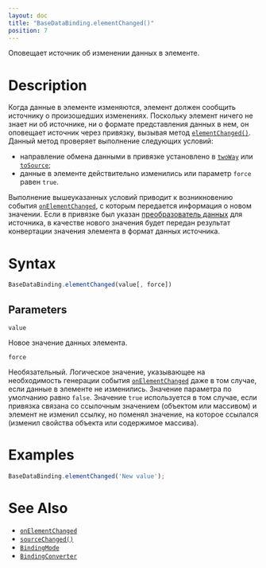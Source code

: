 ```yaml
---
layout: doc
title: "BaseDataBinding.elementChanged()"
position: 7
---
```


Оповещает источник об изменении данных в элементе.

# Description

Когда данные в элементе изменяются, элемент должен сообщить источнику о произошедших изменениях.
Поскольку элемент ничего не знает ни об источнике, ни о формате представления данных в нем, он оповещает
источник через привязку, вызывая метод [`elementChanged()`](../BaseDataBinding.elementChanged). Данный
метод проверяет выполнение следующих условий:

* направление обмена данными в привязке установлено в [`twoWay`](../BindingMode/) или [`toSource`](../BindingMode/);
* данные в элементе действительно изменились или параметр `force` равен `true`.

Выполнение вышеуказанных условий приводит к возникновению события [`onElementChanged`](../BaseDataBinding.onElementChanged),
с которым передается информация о новом значении. Если в привязке был указан [преобразователь данных](../BindingConverter)
для источника, в качестве нового значения будет передан результат конвертации значения элемента в формат данных источника.

# Syntax

```js
BaseDataBinding.elementChanged(value[, force])
```

## Parameters

`value`

Новое значение данных элемента.

`force`

Необязательный. Логическое значение, указывающее на необходимость генерации события
[`onElementChanged`](../BaseDataBinding.onElementChanged) даже в том случае, если данные в элементе
не изменились. Значение параметра по умолчанию равно `false`. Значение `true` используется в том
случае, если привязка связана со ссылочным значением (объектом или массивом) и элемент не изменил
ссылку, но поменял значение, на которое ссылался (изменил свойства объекта или содержимое массива).

# Examples

```js
BaseDataBinding.elementChanged('New value');
```

# See Also

* [`onElementChanged`](../BaseDataBinding.onElementChanged/)
* [`sourceChanged()`](../BaseDataBinding.sourceChanged/)
* [`BindingMode`](../BindingMode)
* [`BindingConverter`](../BindingConverter)
